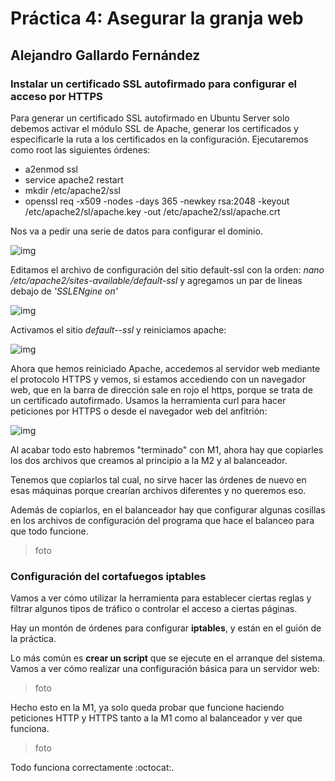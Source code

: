 # Práctica 4: Asegurar la granja web
## Alejandro Gallardo Fernández

### Instalar un certificado SSL autofirmado para configurar el acceso por HTTPS
Para generar un certificado SSL autofirmado en Ubuntu Server solo debemos 
activar el módulo SSL de Apache, generar los certificados y especificarle 
la ruta a los certificados en la configuración. Ejecutaremos como root las 
siguientes órdenes:
* a2enmod ssl
* service apache2 restart
* mkdir /etc/apache2/ssl
* openssl req -x509 -nodes -days 365 -newkey rsa:2048 -keyout 
/etc/apache2/sl/apache.key -out /etc/apache2/ssl/apache.crt

Nos va a pedir una serie de datos para configurar el dominio.

![img](https://github.com/Taunerify/SWAP-2018/blob/master/Practicas/p4/img/install_ssl.png)

Editamos el archivo de configuración del sitio default-ssl con la 
orden: *nano /etc/apache2/sites-available/default-ssl* y agregamos un par 
de lineas debajo de *'SSLENgine on'*

![img](https://github.com/Taunerify/SWAP-2018/blob/master/Practicas/p4/img/sslengine.png)

Activamos el sitio *default--ssl* y reiniciamos apache:

![img](https://github.com/Taunerify/SWAP-2018/blob/master/Practicas/p4/img/default_ssl.png)

Ahora que hemos reiniciado Apache, accedemos al servidor web mediante el 
protocolo HTTPS y vemos, si estamos accediendo con un navegador web, que en 
la barra de dirección sale en rojo el https, porque se trata de un 
certificado autofirmado.
Usamos la herramienta curl para hacer peticiones por HTTPS o desde el navegador web del anfitrión:

![img](https://github.com/Taunerify/SWAP-2018/blob/master/Practicas/p4/img/https_m1.png)

Al acabar todo esto habremos "terminado" con M1, ahora hay que copiarles 
los dos archivos que creamos al principio a la M2 y al balanceador.

Tenemos que copiarlos tal cual, no sirve hacer las órdenes de nuevo en esas 
máquinas porque crearían archivos diferentes y no queremos eso.

Además de copiarlos, en el balanceador hay que configurar algunas cosillas 
en los archivos de configuración del programa que hace el balanceo para que 
todo funcione.

>foto

### Configuración del cortafuegos iptables
Vamos a ver cómo utilizar la herramienta para establecer ciertas reglas y 
filtrar algunos tipos de tráfico o controlar el acceso a ciertas páginas.

Hay un montón de órdenes para configurar **iptables**, y están en el guión 
de la práctica.

Lo más común es **crear un script** que se ejecute en el arranque del 
sistema. Vamos a ver cómo realizar una configuración básica para un 
servidor web:

> foto

Hecho esto en la M1, ya solo queda probar que funcione haciendo peticiones 
HTTP y HTTPS tanto a la M1 como al balanceador y ver que funciona.

> foto

Todo funciona correctamente :octocat:.
